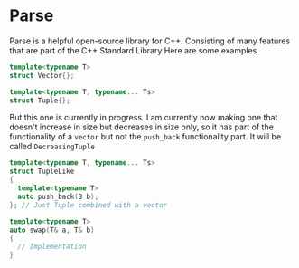# Parse

Parse is a helpful open-source library for C++. Consisting of many features that are part of the C++ Standard Library
Here are some examples

```C++
template<typename T>
struct Vector{};
```

```C++
template<typename T, typename... Ts>
struct Tuple{};
```
But this one is currently in progress. I am currently now making one that doesn't increase in size but decreases in size only, so it has part of the functionality of a `vector` but not the `push_back` functionality part. It will be called `DecreasingTuple`
```C++
template<typename T, typename... Ts>
struct TupleLike
{
  template<typename T>
  auto push_back(B b);
}; // Just Tuple combined with a vector
```

```C++
template<typename T>
auto swap(T& a, T& b)
{
  // Implementation
}
```


